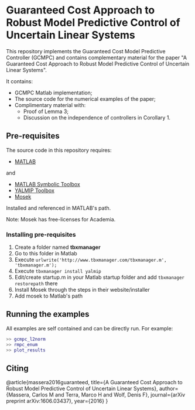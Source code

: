 # Guaranteed Cost Approach to Robust Model Predictive Control of Uncertain Linear Systems

This repository implements the Guaranteed Cost Model Predictive Controller (GCMPC) and contains complementary material for the paper "A Guaranteed Cost Approach to Robust Model Predictive Control of Uncertain Linear Systems". 

It contains:
- GCMPC Matlab implementation;
- The source code for the numerical examples of the paper;
- Complimentary material with: 
  - Proof of Lemma 3;
  - Discussion on the independence of controllers in Corollary 1.

## Pre-requisites

The source code in this repository requires:

- [MATLAB](http://www.mathworks.com/products/matlab/)

and

- [MATLAB Symbolic Toolbox](https://www.mathworks.com/products/symbolic.html)
- [YALMIP Toolbox](http://users.isy.liu.se/johanl/yalmip/)
- [Mosek](https://www.mosek.com)

Installed and referenced in MATLAB's path.

Note: Mosek has free-licenses for Academia.

### Installing pre-requisites

 1. Create a folder named **tbxmanager**
 2. Go to this folder in Matlab
 3. Execute `urlwrite('http://www.tbxmanager.com/tbxmanager.m', 'tbxmanager.m');`
 4. Execute `tbxmanager install yalmip`
 5. Edit/create startup.m in your Matlab startup folder and add `tbxmanager restorepath` there
 6. Install Mosek through the steps in their website/installer
 7. Add mosek to Matlab's path

## Running the examples

All examples are self contained and can be directly run. For example:

```matlab
>> gcmpc_l2norm
>> rmpc_enum
>> plot_results
```

## Citing

@article{massera2016guaranteed,
title={A Guaranteed Cost Approach to Robust Model Predictive Control of Uncertain Linear Systems},
author={Massera, Carlos M and Terra, Marco H and Wolf, Denis F},
journal={arXiv preprint arXiv:1606.03437},
year={2016}
}